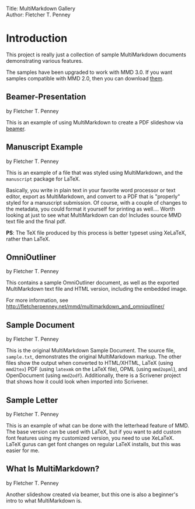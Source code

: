 Title:	   MultiMarkdown Gallery  
Author:	   Fletcher T. Penney  

# Introduction #

This project is really just a collection of sample MultiMarkdown documents
demonstrating various features.

The samples have been upgraded to work with MMD 3.0. If you want samples
compatible with MMD 2.0, then you can download
[them](https://github.com/fletcher/MultiMarkdown-Gallery/zipball/2.0).


## Beamer-Presentation ##

by Fletcher T. Penney

This is an example of using MultiMarkdown to create a PDF slideshow via
[beamer](http://latex-beamer.sourceforge.net/).


## Manuscript Example ##

by Fletcher T. Penney

This is an example of a file that was styled using MultiMarkdown, and the
`manuscript` package for LaTeX.

Basically, you write in plain text in your favorite word processor or text
editor, export as MultiMarkdown, and convert to a PDF that is "properly"
styled for a manuscript submission. Of course, with a couple of changes to the
metadata, you could format it yourself for printing as well.... Worth looking
at just to see what MultiMarkdown can do! Includes source MMD text file and
the final pdf.

**PS**: The TeX file produced by this process is better typeset using XeLaTeX,
rather than LaTeX.


## OmniOutliner ##

by Fletcher T. Penney

This contains a sample OmniOutliner document, as well as the exported
MultiMarkdown text file and HTML version, including the embedded image.

For more information, see
<http://fletcherpenney.net/mmd/multimarkdown_and_omnioutliner/>


## Sample Document ##

by Fletcher T. Penney

This is the original MultiMarkdown Sample Document. The source file,
`sample.txt`, demonstrates the original MultiMarkdown markup. The other files
show the output when converted to HTML/XHTML, LaTeX (using `mmd2tex`) PDF
(using `latexmk` on the LaTeX file), OPML (using `mmd2opml`), and OpenDocument
(using `mmd2odf`). Additionally, there is a Scrivener project that shows how
it could look when imported into Scrivener.


## Sample Letter ##

by Fletcher T. Penney

This is an example of what can be done with the letterhead feature of MMD. The
base version can be used with LaTeX, but if you want to add custom font
features using my customized version, you need to use XeLaTeX. LaTeX gurus can
get font changes on regular LaTeX installs, but this was easier for me.


## What Is MultiMarkdown? ##

by Fletcher T. Penney

Another slideshow created via beamer, but this one is also a beginner's intro
to what MultiMarkdown is.

